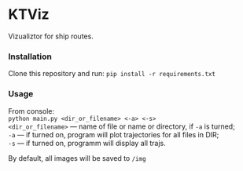 # KTViz
Vizualiztor for ship routes.
### Installation<br>
Clone this repository and run:
```pip install -r requirements.txt```
### Usage<br>
From console:<br>
```python main.py <dir_or_filename> <-a> <-s>```<br>
```<dir_or_filename>``` — name of file or name or directory, if ```-a``` is turned;<br>
```-a``` — if turned on, program will plot trajectories for all files in DIR;<br>
```-s``` — if turned on, programm will display all trajs.<br>

By default, all images will be saved to ```/img```

